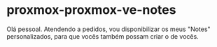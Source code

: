# proxmox-proxmox-ve-notes
Olá pessoal. Atendendo a pedidos, vou disponibilizar os meus "Notes" personalizados, para que vocês também possam criar o de vocês. 
